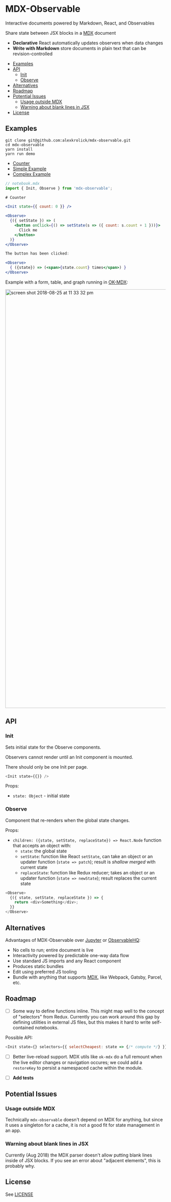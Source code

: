 # MDX-Observable

Interactive documents powered by Markdown, React, and Observables

Share state between JSX blocks in a [MDX](https://mdxjs.com/) document

- **Declarative** React automatically updates observers when data changes
- **Write with Markdown** store documents in plain text that can be revision-controlled

<!-- START doctoc generated TOC please keep comment here to allow auto update -->
<!-- DON'T EDIT THIS SECTION, INSTEAD RE-RUN doctoc TO UPDATE -->

- [Examples](#examples)
- [API](#api)
  - [Init](#init)
  - [Observe](#observe)
- [Alternatives](#alternatives)
- [Roadmap](#roadmap)
- [Potential Issues](#potential-issues)
  - [Usage outside MDX](#usage-outside-mdx)
  - [Warning about blank lines in JSX](#warning-about-blank-lines-in-jsx)
- [License](#license)

<!-- END doctoc generated TOC please keep comment here to allow auto update -->

## Examples

```
git clone git@github.com:alexkrolick/mdx-observable.git
cd mdx-observable
yarn install
yarn run demo
```

- [Counter](./demo/counter.mdx)
- [Simple Example](./demo/simple.mdx)
- [Complex Example](./demo/complex.mdx)

```jsx
// notebook.mdx
import { Init, Observe } from 'mdx-observable';

# Counter

<Init state={{ count: 0 }} />

<Observe>
  {({ setState }) => (
    <button onClick={() => setState(s => ({ count: s.count + 1 }))}>
      Click me
    </button>
  )}
</Observe>

The button has been clicked:

<Observe>
  { ({state}) => (<span>{state.count} times</span>) }
</Observe>
```

Example with a form, table, and graph running in [OK-MDX](https://github.com/jxnblk/ok-mdx):

<img width="1311" alt="screen shot 2018-08-25 at 11 33 32 pm" src="https://user-images.githubusercontent.com/1571667/44625478-a8dbd800-a8bf-11e8-8a27-4f56e89f40f2.png">


## API

### Init

Sets initial state for the Observe components.

Observers cannot render until an Init component is mounted.

There should only be one Init per page.

```js
<Init state={{}} />
```

Props:

- `state: Object` - initial state

### Observe

Component that re-renders when the global state changes.

Props:

- `children: ({state, setState, replaceState}) => React.Node`
  function that accepts an object with:
  - `state`: the global state
  - `setState`: function like React `setState`, can take an object or an updater function (`state => patch`); result is _shallow merged_ with current state
  - `replaceState`: function like Redux reducer; takes an object or an updater function (`state => newState`); result replaces the current state

```js
<Observe>
  {({ state, setState, replaceState }) => {
    return <div>Something</div>;
  }}
</Observe>
```

## Alternatives

Advantages of MDX-Observable over [Jupyter](https://jupyter.org/) or [ObservableHQ](https://beta.observablehq.com/scratchpad):

- No cells to run; entire document is live
- Interactivity powered by predictable one-way data flow
- Use standard JS imports and any React component
- Produces static bundles
- Edit using preferred JS tooling
- Bundle with anything that supports [MDX](https://mdxjs.com/getting-started/), like Webpack, Gatsby, Parcel, etc.

## Roadmap

- [ ] Some way to define functions inline. This might map well to the concept of "selectors" from Redux. Currently you can work around this gap by defining utilities in external JS files, but this makes it hard to write self-contained notebooks.

Possible API:

```js
<Init state={} selectors={{ selectCheapest: state => {/* compute */} }} />
```

- [ ] Better live-reload support. MDX utils like `ok-mdx` do a full remount when the live editor changes or navigation occures; we could add a `restoreKey` to persist a namespaced cache within the module.

- [ ] **Add tests**

## Potential Issues

### Usage outside MDX

Technically `mdx-observable` doesn't depend on MDX for anything, but since it uses a singleton for a cache, it is not a good fit for state management in an app.

### Warning about blank lines in JSX

Currently (Aug 2018) the MDX parser doesn't allow putting blank lines inside of JSX blocks. If you see an error about "adjacent elements", this is probably why.

## License

See [LICENSE](./LICENSE)
